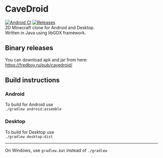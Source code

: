 # CaveDroid
[![Android CI](https://github.com/fredboy/cavedroid/actions/workflows/android.yml/badge.svg)](https://github.com/fredboy/cavedroid/actions/workflows/android.yml)
[![Releases](https://img.shields.io/github/release/fredboy/cavedroid.svg)](https://github.com/fredboy/cavedroid/releases/latest) <br>
2D Minecraft clone for Android and Desktop. <br>
Written in Java using libGDX framework. <br>
## Binary releases
You can download apk and jar from here: <br>
<https://fredboy.ru/pub/cavedroid/>
## Build instructions
### Android
To build for Android use <br>
`./gradlew android:assemble` <br>
### Desktop
To build for Desktop use <br>
`./gradlew desktop:dist` <br>
***
On Windows, use `gradlew.bat` instead of `./gradlew`

